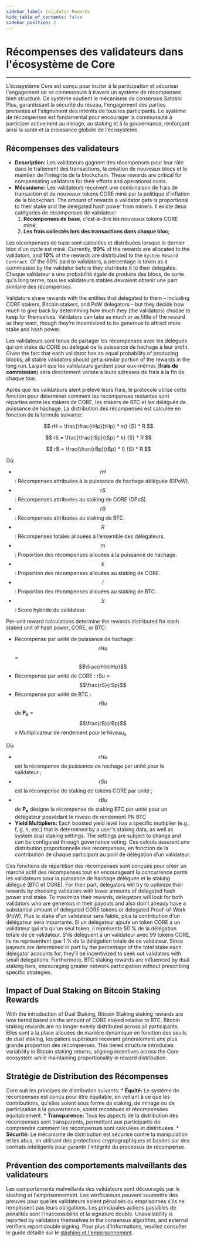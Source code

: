```yaml
---
sidebar_label: Validator Rewards
hide_table_of_contents: false
sidebar_position: 2
---
```


# Récompenses des validateurs dans l'écosystème de Core

---

L'écosystème Core est conçu pour inciter à la participation et sécuriser l'engagement de sa communauté à travers un système de récompenses bien structuré. Ce système soutient le mécanisme de consensus Satoshi Plus, garantissant la sécurité du réseau, l'engagement des parties prenantes et l'alignement des intérêts de tous les participants. Le système de récompenses est fondamental pour encourager la communauté à participer activement au minage, au staking et à la gouvernance, renforçant ainsi la santé et la croissance globale de l'écosystème.

## Récompenses des validateurs

- **Description:** Les validateurs gagnent des récompenses pour leur rôle dans le traitement des transactions, la création de nouveaux blocs et le maintien de l'intégrité de la blockchain. These rewards are critical for compensating validators for their efforts and operational costs.
- **Mécanisme:** Les validateurs reçoivent une combinaison de frais de transaction et de nouveaux tokens CORE miné par la politique d'inflation de la blockchain. The amount of rewards a validator gets is proportional to their stake and the delegated hash power from miners. Il existe deux catégories de récompenses de validateur:
    1. **Récompenses de base**, c'est-à-dire les nouveaux tokens CORE miné;
    2. **Les frais collectés lors des transactions dans chaque bloc**;

Les récompenses de base sont calculées et distribuées lorsque le dernier bloc d'un cycle est miné. Currently, **90%** of the rewards are allocated to the validators, and **10%** of the rewards are distributed to the `System Reward Contract`. Of the 90% paid to validators, a percentage is taken as a commission by the validator before they distribute it to their delegates. Chaque validateur a une probabilité égale de produire des blocs, de sorte qu'à long terme, tous les validateurs stables devraient obtenir une part similaire des récompenses.

Validators share rewards with the entities that delegated to them – including CORE stakers, Bitcoin stakers, and PoW delegators – but they decide how much to give back by determining how much they (the validators) choose to keep for themselves. Validators can take as much or as little of the reward as they want, though they’re incentivized to be generous to attract more stake and hash power.

Les validateurs sont tenus de partager les récompenses avec les délégués qui ont staké du CORE ou délégué de la puissance de hachage à leur profit. Given the fact that each validator has an equal probability of producing blocks, all stable validators should get a similar portion of the rewards in the long run. La part que les validateurs gardent pour eux-mêmes (**frais de commission**) sera directement versée à leurs adresses de frais à la fin de chaque tour.

Après que les validateurs aient prélevé leurs frais, le protocole utilise cette fonction pour déterminer comment les récompenses restantes sont réparties entre les stakers de CORE, les stakers de BTC et les délégués de puissance de hachage. La distribution des récompenses est calculée en fonction de la formule suivante:

$$
    rH = \frac{\frac{rHp}{tHp} * m} {S} * R
$$

$$
    rS = \frac{\frac{rSp}{tSp} * k} {S} * R
$$

$$
    rB = \frac{\frac{rBp}{tBp} * l} {S} * R
$$

Où:

- $$rH$$: Récompenses attribuées à la puissance de hachage déléguée (DPoW).
- $$rS$$: Récompenses attribuées au staking de CORE (DPoS).
- $$rB$$: Récompenses attribuées au staking de BTC.
- $$R$$: Récompenses totales allouées à l’ensemble des délégateurs.
- $$m$$: Proportion des récompenses allouées à la puissance de hachage.
- $$k$$: Proportion des récompenses allouées au staking de CORE.
- $$l$$: Proportion des récompenses allouées au staking de BTC.
- $$S$$: Score hybride du validateur.

Per-unit reward calculations determine the rewards distributed for each staked unit of hash power, CORE, or BTC:

- Récompense par unité de puissance de hachage : $$rHu$$ =  $$\frac{rH}{rHp}$$
- Récompense par unité de CORE : rSu = $$\frac{rS}{rSp}$$
- Récompense par unité de BTC :  $$rBu$$ de **P<sub>n</sub>** =  $$\frac{rB}{rBp}$$ x Multiplicateur de rendement pour le Niveau<sub>n</sub>

Où:

- $$rHu$$ est la récompense de puissance de hachage par unité pour le validateur ;
- $$rSu$$ est la récompense de staking de tokens CORE par unité ;
- $$rBu$$ de **P<sub>n</sub>** désigne la récompense de staking BTC par unité pour un délégateur possédant le niveau de rendement PN BTC
- **Yield Multipliers:** Each boosted yield level has a specific multiplier (e.g., f, g, h, etc.) that is determined by a user's staking data, as well as system dual staking settings. The settings are subject to change and can be configured through governance voting. Ces calculs assurent une distribution proportionnelle des récompenses, en fonction de la contribution de chaque participant au pool de délégation d’un validateur.

Ces fonctions de répartition des récompenses sont conçues pour créer un marché actif des récompenses tout en encourageant la concurrence parmi les validateurs pour la puissance de hachage déléguée et le staking délégué (BTC et CORE). For their part, delegators will try to optimize their rewards by choosing validators with lower amounts of delegated hash power and stake. To maximize their rewards, delegators will look for both validators who are generous in their payouts and also don’t already have a substantial amount of delegated CORE tokens or delegated Proof-of-Work (PoW). Plus le stake d'un validateur sera faible, plus la contribution d'un délégateur sera importante. Si un délégateur ajoute un token CORE à un validateur qui n'a qu'un seul token, il représente 50 % de la délégation totale de ce validateur. S'ils délèguent à un validateur avec 99 tokens CORE, ils ne représentent que 1 % de la délégation totale de ce validateur. Since payouts are determined in part by the percentage of the total stake each delegator accounts for, they’ll be incentivized to seek out validators with small delegations. Furthermore, BTC staking rewards are influenced by dual staking tiers, encouraging greater network participation without prescribing specific strategies.

## Impact of Dual Staking on Bitcoin Staking Rewards

With the introduction of Dual Staking, Bitcoin Staking staking rewards are now tiered based on the amount of CORE staked relative to BTC. Bitcoin staking rewards are no longer evenly distributed across all participants. Elles sont à la place allouées de manière dynamique en fonction des seuils de dual staking, les paliers supérieurs recevant généralement une plus grande proportion des récompenses. This tiered structure introduces variability in Bitcoin staking returns, aligning incentives across the Core ecosystem while maintaining proportionality in reward distribution.

## Stratégie de Distribution des Récompenses

Core suit les principes de distribution suivants:
\* **Équité:** Le système de récompenses est conçu pour être équitable, en veillant à ce que les contributions, qu'elles soient sous forme de staking, de minage ou de participation à la gouvernance, soient reconnues et récompensées équitablement.
\* **Transparence:** Tous les aspects de la distribution des récompenses sont transparents, permettant aux participants de comprendre comment les récompenses sont calculées et distribuées.
\* **Sécurité:** Le mécanisme de distribution est sécurisé contre la manipulation et les abus, en utilisant des protections cryptographiques et basées sur des contrats intelligents pour garantir l'intégrité du processus de récompense.

## Prévention des comportements malveillants des validateurs

Les comportements malveillants des validateurs sont découragés par le slashing et l'emprisonnement. Les vérificateurs peuvent soumettre des preuves pour que les validateurs soient pénalisés ou emprisonnés s'ils ne remplissent pas leurs obligations. Les principales actions passibles de pénalités sont l'inaccessibilité et la signature double. Unavailability is reported by validators themselves in the consensus algorithm, and external verifiers report double signing. Pour plus d'informations, veuillez consulter le guide détaillé sur le [slashing et l'emprisonnement](../slashing/overview.md).